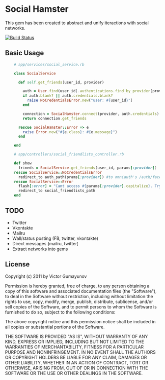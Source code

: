 # Social Hamster

This gem has been created to abstract and unify iteractions with social networks.

[![Build Status](https://secure.travis-ci.org/gumayunov/social-hamster.png)](http://travis-ci.org/gumayunov/social-hamster)

## Basic Usage
```ruby
    # app/services/social_service.rb

    class SocialService

      def self.get_friends(user_id, provider)

        auth = User.find(user_id).authentications.find_by_provider(provider)
        if auth.blank? || auth.credentials.blank?
          raise NoCredentialsError.new("user: #{user_id}")
        end

        connection = SocialHamster.connect(provider, auth.credentials)
        return connection.get_friends

      rescue SocialHamster::Error => e
        raise Error.new("#{e.class}: #{e.message}")
      end

    end

    # app/controllers/social_friendlists_controller.rb

    def show
      frineds = SocialService.get_friends(user_id, params[:provider])
    rescue SocialService::NoCredentialsError
      redirect_to auth_path(prams[:provider]) #to omniauth's /auth/facebook/
    rescue SocialService::Error
      flash[:error] = "Cant access #{params[:provider].capitalize}. Try again later"
      redirect_to social_friendlists_path
    end
```


## TODO


* Twitter
* Vkontakte
* Mailru
* Wall/status posting (FB, twitter, vkontakte)
* Direct messages (mailru, twitter)
* Extract networks into gems

## License

Copyright (c) 2011 by Victor Gumayunov

Permission is hereby granted, free of charge, to any person obtaining a copy of this software and associated documentation files (the "Software"), to deal in the Software without restriction, including without limitation the rights to use, copy, modify, merge, publish, distribute, sublicense, and/or sell copies of the Software, and to permit persons to whom the Software is furnished to do so, subject to the following conditions:

The above copyright notice and this permission notice shall be included in all copies or substantial portions of the Software.

THE SOFTWARE IS PROVIDED "AS IS", WITHOUT WARRANTY OF ANY KIND, EXPRESS OR IMPLIED, INCLUDING BUT NOT LIMITED TO THE WARRANTIES OF MERCHANTABILITY, FITNESS FOR A PARTICULAR PURPOSE AND NONINFRINGEMENT. IN NO EVENT SHALL THE AUTHORS OR COPYRIGHT HOLDERS BE LIABLE FOR ANY CLAIM, DAMAGES OR OTHER LIABILITY, WHETHER IN AN ACTION OF CONTRACT, TORT OR OTHERWISE, ARISING FROM, OUT OF OR IN CONNECTION WITH THE SOFTWARE OR THE USE OR OTHER DEALINGS IN THE SOFTWARE.

